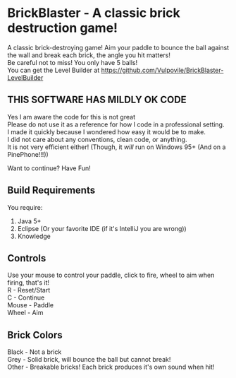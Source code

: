 # BrickBlaster - A classic brick destruction game!
A classic brick-destroying game! Aim your paddle to bounce the ball against the wall and break each brick, the angle you hit matters!  
Be careful not to miss! You only have 5 balls!  
You can get the Level Builder at https://github.com/Vulpovile/BrickBlaster-LevelBuilder

## THIS SOFTWARE HAS MILDLY OK CODE
Yes I am aware the code for this is not great  
Please do not use it as a reference for how I code in a professional setting.  
I made it quickly because I wondered how easy it would be to make.  
I did not care about any conventions, clean code, or anything.  
It is not very efficient either! (Though, it *will* run on Windows 95+ (And on a PinePhone!!!))  
  
Want to continue? Have Fun!

## Build Requirements
You require:
1. Java 5+
2. Eclipse (Or your favorite IDE (if it's IntelliJ you are wrong))
3. Knowledge

## Controls
Use your mouse to control your paddle, click to fire, wheel to aim when firing, that's it!  
R - Reset/Start  
C - Continue  
Mouse - Paddle  
Wheel - Aim

## Brick Colors
Black - Not a brick  
Grey - Solid brick, will bounce the ball but cannot break!  
Other - Breakable bricks! Each brick produces it's own sound when hit!  
